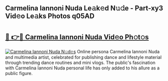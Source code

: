 ## Carmelina Iannoni Nuda Le𝚊k𝚎d N𝚞𝚍e - Part-xy3 Vid𝚎o Le𝚊ks Photos q05AD

# <h2><a href="http://fbfmm0.evod.top/?m=Carmelina+Iannoni+Nuda">🔗 👉🔴 Carmelina Iannoni Nuda Vid𝚎o Ph𝚘t𝚘s</a></h2>

[![Carmelina Iannoni Nuda N𝚞d𝚎s](https://i.imgur.com/8V9OHl7.gif)](http://fbfmm0.evod.top/?m=Carmelina+Iannoni+Nuda)
Online persona Carmelina Iannoni Nuda and multimedia artist, celebrated for publishing dance and lifestyle material through trending dance routines and mini vlogs. The public's fascination with Carmelina Iannoni Nuda personal life has only added to his allure as a public figure. 
